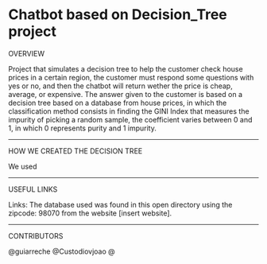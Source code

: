 # Chatbot based on Decision_Tree project

OVERVIEW

Project that simulates a decision tree to help the customer check house prices in a certain region, the customer must respond some questions with yes or no, and then the chatbot will return wether the price is cheap, average, or expensive. The answer given to the customer is based on a decision tree based on a database from house prices, in which the classification method consists in finding the GINI Index that measures the impurity of picking a random sample, the coefficient varies between 0 and 1, in which 0 represents purity and 1 impurity.

-----------------------------------------------------------------------------------------------------------------------------------------------------------------------------------

HOW WE CREATED THE DECISION TREE

We used 

-----------------------------------------------------------------------------------------------------------------------------------------------------------------------------------

USEFUL LINKS

Links:
The database used was found in this open directory using the zipcode: 98070 from the website [insert website]. 

-----------------------------------------------------------------------------------------------------------------------------------------------------------------------------------

CONTRIBUTORS

@guiarreche
@Custodiovjoao
@
